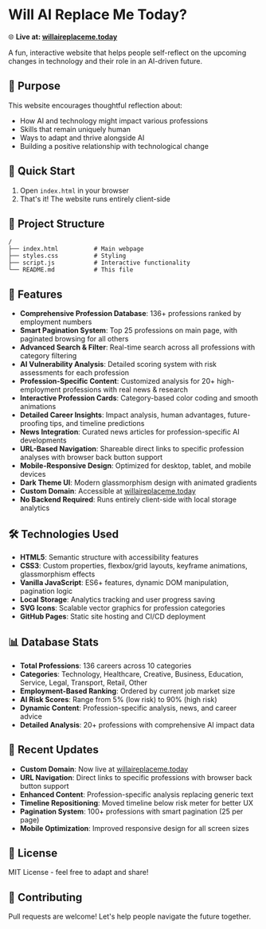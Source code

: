 # Will AI Replace Me Today?

🌐 **Live at: [willaireplaceme.today](https://willaireplaceme.today)**

A fun, interactive website that helps people self-reflect on the upcoming changes in technology and their role in an AI-driven future.

## 🎯 Purpose

This website encourages thoughtful reflection about:
- How AI and technology might impact various professions
- Skills that remain uniquely human
- Ways to adapt and thrive alongside AI
- Building a positive relationship with technological change

## 🚀 Quick Start

1. Open `index.html` in your browser
2. That's it! The website runs entirely client-side

## 📁 Project Structure

```
/
├── index.html          # Main webpage
├── styles.css          # Styling
├── script.js           # Interactive functionality
└── README.md           # This file
```

## 🎨 Features

- **Comprehensive Profession Database**: 136+ professions ranked by employment numbers
- **Smart Pagination System**: Top 25 professions on main page, with paginated browsing for all others
- **Advanced Search & Filter**: Real-time search across all professions with category filtering
- **AI Vulnerability Analysis**: Detailed scoring system with risk assessments for each profession
- **Profession-Specific Content**: Customized analysis for 20+ high-employment professions with real news & research
- **Interactive Profession Cards**: Category-based color coding and smooth animations
- **Detailed Career Insights**: Impact analysis, human advantages, future-proofing tips, and timeline predictions
- **News Integration**: Curated news articles for profession-specific AI developments
- **URL-Based Navigation**: Shareable direct links to specific profession analyses with browser back button support
- **Mobile-Responsive Design**: Optimized for desktop, tablet, and mobile devices
- **Dark Theme UI**: Modern glassmorphism design with animated gradients
- **Custom Domain**: Accessible at [willaireplaceme.today](https://willaireplaceme.today)
- **No Backend Required**: Runs entirely client-side with local storage analytics

## 🛠️ Technologies Used

- **HTML5**: Semantic structure with accessibility features
- **CSS3**: Custom properties, flexbox/grid layouts, keyframe animations, glassmorphism effects
- **Vanilla JavaScript**: ES6+ features, dynamic DOM manipulation, pagination logic
- **Local Storage**: Analytics tracking and user progress saving
- **SVG Icons**: Scalable vector graphics for profession categories
- **GitHub Pages**: Static site hosting and CI/CD deployment

## 📊 Database Stats

- **Total Professions**: 136 careers across 10 categories
- **Categories**: Technology, Healthcare, Creative, Business, Education, Service, Legal, Transport, Retail, Other
- **Employment-Based Ranking**: Ordered by current job market size
- **AI Risk Scores**: Range from 5% (low risk) to 90% (high risk)
- **Dynamic Content**: Profession-specific analysis, news, and career advice
- **Detailed Analysis**: 20+ professions with comprehensive AI impact data

## 🚀 Recent Updates

- **Custom Domain**: Now live at [willaireplaceme.today](https://willaireplaceme.today)
- **URL Navigation**: Direct links to specific professions with browser back button support
- **Enhanced Content**: Profession-specific analysis replacing generic text
- **Timeline Repositioning**: Moved timeline below risk meter for better UX
- **Pagination System**: 100+ professions with smart pagination (25 per page)
- **Mobile Optimization**: Improved responsive design for all screen sizes

## 📝 License

MIT License - feel free to adapt and share!

## 🤝 Contributing

Pull requests are welcome! Let's help people navigate the future together.